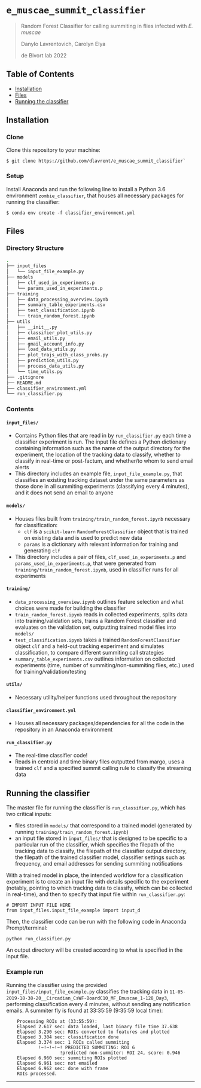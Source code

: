 # `e_muscae_summit_classifier`

> Random Forest Classifier for calling summiting in flies infected with *E. muscae*
> 
> Danylo Lavrentovich, Carolyn Elya
>
> de Bivort lab 2022


## Table of Contents

- [Installation](#installation)
- [Files](#files)
- [Running the classifier](#running-the-classifier)


## Installation

### Clone

Clone this repository to your machine:

```
$ git clone https://github.com/dlavrent/e_muscae_summit_classifier`
```

### Setup

Install Anaconda and run the following line to install a Python 3.6 environment `zombie_classifier`, that houses all necessary packages for running the classifier:

```
$ conda env create -f classifier_environment.yml
```

## Files

### Directory Structure
```bash
.
├── input_files
│   └── input_file_example.py
├── models
│   ├── clf_used_in_experiments.p
│   └── params_used_in_experiments.p
├── training
│   ├── data_processing_overview.ipynb
│   ├── summary_table_experiments.csv
│   ├── test_classification.ipynb
│   └── train_random_forest.ipynb
├── utils
│   ├── __init__.py
│   ├── classifier_plot_utils.py
│   ├── email_utils.py
│   ├── gmail_account_info.py
│   ├── load_data_utils.py
│   ├── plot_trajs_with_class_probs.py
│   ├── prediction_utils.py
│   ├── process_data_utils.py
│   └── time_utils.py
├── .gitignore
├── README.md
├── classifier_environment.yml
└── run_classifier.py
```

### Contents

#### `input_files/`

- Contains Python files that are read in by `run_classifier.py` each time a classifier experiment is run. The input file defines a Python dictionary containing information such as the name of the output directory for the experiment, the location of the tracking data to classify, whether to classify in real-time or post-factum, and whether/to whom to send email alerts
- This directory includes an example file, `input_file_example.py`, that classifies an existing tracking dataset under the same parameters as those done in all summiting experiments (classifying every 4 minutes), and it does not send an email to anyone

#### `models/`
- Houses files built from `training/train_random_forest.ipynb` necessary for classification:
	- `clf` is a `scikit-learn` `RandomForestClassifier` object that is trained on existing data and is used to predict new data
	- `params` is a dictionary with relevant information for training and generating `clf`
- This directory includes a pair of files, `clf_used_in_experiments.p` and `params_used_in_experiments.p`, that were generated from `training/train_random_forest.ipynb`, used in classifier runs for all experiments

#### `training/`
- `data_processing_overview.ipynb` outlines feature selection and what choices were made for building the classifier
- `train_random_forest.ipynb` reads in collected experiments, splits data into training/validation sets, trains a Random Forest classifier and evaluates on the validation set, outputting trained model files into `models/`
- `test_classification.ipynb` takes a trained `RandomForestClassifier` object `clf` and a held-out tracking experiment and simulates classification, to compare different summiting call strategies
- `summary_table_experiments.csv` outlines information on collected experiments (time, number of summiting/non-summiting flies, etc.) used for training/validation/testing

#### `utils/`
- Necessary utility/helper functions used throughout the repository

#### `classifier_environment.yml` 
- Houses all necessary packages/dependencies for all the code in the repository in an Anaconda environment

#### `run_classifier.py`
- The real-time classifier code! 
- Reads in centroid and time binary files outputted from margo, uses a trained `clf` and a specified summit calling rule to classify the streaming data


## Running the classifier
The master file for running the classifier is `run_classifier.py`, which has two critical inputs:
- files stored in `models/` that correspond to a trained model (generated by running `training/train_random_forest.ipynb`)
- an input file stored in `input_files/` that is designed to be specific to a particular run of the classifier, which specifies the filepath of the tracking data to classify, the filepath of the classifier output directory, the filepath of the trained classifier model, classifier settings such as frequency, and email addresses for sending summiting notifications

With a trained model in place, the intended workflow for a classification experiment is to create an input file with details specific to the experiment (notably, pointing to which tracking data to classify, which can be collected in real-time), and then to specify that input file within `run_classifier.py`:

```
# IMPORT INPUT FILE HERE
from input_files.input_file_example import input_d
```

Then, the classifier code can be run with the following code in Anaconda Prompt/terminal:
```
python run_classifier.py
```

An output directory will be created according to what is specified in the input file.


### Example run

Running the classifier using the provided `input_files/input_file_example.py` classifies the tracking data in  `11-05-2019-18-38-20__Circadian_CsWF-BoardC10_MF_Emuscae_1-128_Day3`, performing classification every 4 minutes, without sending any notification emails. A summiter fly is found at 33:35:59 (9:35:59 local time):
```
    Processing ROIs at (33:55:59):
    Elapsed 2.617 sec: data loaded, last binary file time 37.638
    Elapsed 3.290 sec: ROIs converted to features and plotted
    Elapsed 3.304 sec: classification done
    Elapsed 3.374 sec: 1 ROIs called summiting
            !~!~!~!~! PREDICTED SUMMITING: ROI 6
                    !predicted non-summiter: ROI 24, score: 0.946
    Elapsed 6.960 sec: summiting ROIs plotted
    Elapsed 6.961 sec: not emailed
    Elapsed 6.962 sec: done with frame
    ROIs processed.
```
---
